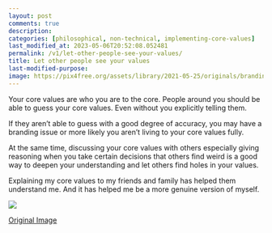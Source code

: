 ```yaml
---
layout: post
comments: true
description:
categories: [philosophical, non-technical, implementing-core-values]
last_modified_at: 2023-05-06T20:52:08.052481
permalink: /v1/let-other-people-see-your-values/
title: Let other people see your values
last-modified-purpose:
image: https://pix4free.org/assets/library/2021-05-25/originals/branding.jpg
---
```



Your core values are who you are to the core. People around you should be able to guess your core values. Even without you explicitly telling them.

If they aren’t able to guess with a good degree of accuracy, you may have a branding issue or more likely you aren’t living to your core values fully.

At the same time, discussing your core values with others especially giving reasoning when you take certain decisions that others find weird is a good way to deepen your understanding and let others find holes in your values.

Explaining my core values to my friends and family has helped them understand me. And it has helped me be a more genuine version of myself.

![](https://pix4free.org/assets/library/2021-05-25/originals/branding.jpg)

[Original Image](https://www.thebluediamondgallery.com/notepad01/b/branding.html)
